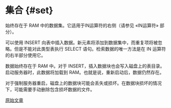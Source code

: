 # 集合 {#set}

始终存在于 RAM 中的数据集。它适用于IN运算符的右侧（请参见 «IN运算符» 部分）。

可以使用 INSERT 向表中插入数据。新元素将添加到数据集中，而重复项将被忽略。但是不能对此类型表执行 SELECT 语句。检索数据的唯一方法是在 IN 运算符的右半部分使用它。

数据始终存在于 RAM 中。对于 INSERT，插入数据块也会写入磁盘上的表目录。启动服务器时，此数据将加载到 RAM。也就是说，重新启动后，数据仍然存在。

对于强制服务器重启，磁盘上的数据块可能会丢失或损坏。在数据块损坏的情况下，可能需要手动删除包含损坏数据的文件。

[原始文章](https://clickhouse.com/docs/en/operations/table_engines/set/) <!--hide-->

